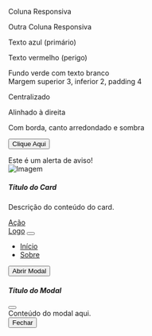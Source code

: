 <!-- =======================================================
✅ RESUMO COMPLETO: BOOTSTRAP
======================================================= -->

<!-- ====================================
📌 O QUE É O BOOTSTRAP?
==================================== -->
<!--
Bootstrap é um framework front-end que facilita a criação de sites responsivos e modernos.

Ele fornece:
✔️ Um sistema de grid (grade) para criar layouts flexíveis.
✔️ Componentes prontos (botões, cards, navegação, alertas, etc).
✔️ Classes utilitárias para espaçamentos, cores, tamanhos, alinhamentos, etc.
✔️ Funcionalidades com JavaScript (modal, carrossel, menu colapsável, etc).
-->

<!-- ====================================
🚀 COMO USAR O BOOTSTRAP EM UM PROJETO
==================================== -->

<!--
1. Incluir o Bootstrap via CDN (forma mais simples)
-->

<!DOCTYPE html>
<html lang="pt-br">
<head>
  <meta charset="UTF-8">
  <title>Exemplo com Bootstrap</title>

  <!-- CSS do Bootstrap -->
  <link href="https://cdn.jsdelivr.net/npm/bootstrap@5.3.3/dist/css/bootstrap.min.css" rel="stylesheet">

  <!-- JS do Bootstrap (opcional, para componentes interativos como modais) -->
  <script src="https://cdn.jsdelivr.net/npm/bootstrap@5.3.3/dist/js/bootstrap.bundle.min.js"></script>
</head>
<body>
  <!-- Conteúdo aqui -->
</body>
</html>

<!--
2. Ou, você pode instalar via npm ou baixar os arquivos, se estiver usando projetos locais mais avançados.
-->

<!-- ====================================
🔲 SISTEMA DE GRID (GRADE)
==================================== -->

<!--
O Bootstrap divide a tela em 12 colunas.
Você usa classes para organizar os elementos em colunas e linhas.
-->

<!-- EXEMPLO DE GRID RESPONSIVO -->
<div class="container">
  <div class="row">
    <div class="col-12 col-md-6 col-lg-4">
      <!-- Ocupa toda a linha em telas pequenas, metade em médias, 1/3 em grandes -->
      <p>Coluna Responsiva</p>
    </div>
    <div class="col-12 col-md-6 col-lg-8">
      <p>Outra Coluna Responsiva</p>
    </div>
  </div>
</div>

<!-- Classes principais:
- container: cria margem automática
- row: define uma linha
- col, col-*, col-md-*, col-lg-* : define colunas e tamanhos
-->

<!-- ====================================
🎨 CORES E UTILITÁRIOS DE ESTILO
==================================== -->

<!-- Texto -->
<p class="text-primary">Texto azul (primário)</p>
<p class="text-danger">Texto vermelho (perigo)</p>

<!-- Fundo -->
<div class="bg-success text-white p-3">Fundo verde com texto branco</div>

<!-- Espaçamento -->
<div class="mt-3 mb-2 p-4">Margem superior 3, inferior 2, padding 4</div>

<!-- Alinhamento -->
<p class="text-center">Centralizado</p>
<p class="text-end">Alinhado à direita</p>

<!-- Bordas e sombreamento -->
<div class="border rounded shadow p-3">Com borda, canto arredondado e sombra</div>

<!--
Classes como:
- m (margin), p (padding)
- text-*, bg-*, border
- rounded, shadow, etc
-->

<!-- ====================================
🔘 COMPONENTES PRONTOS
==================================== -->

<!-- Botão -->
<button class="btn btn-primary">Clique Aqui</button>

<!-- Alerta -->
<div class="alert alert-warning" role="alert">
  Este é um alerta de aviso!
</div>

<!-- Card -->
<div class="card" style="width: 18rem;">
  <img src="https://via.placeholder.com/150" class="card-img-top" alt="Imagem">
  <div class="card-body">
    <h5 class="card-title">Título do Card</h5>
    <p class="card-text">Descrição do conteúdo do card.</p>
    <a href="#" class="btn btn-success">Ação</a>
  </div>
</div>

<!-- Barra de navegação (Navbar) -->
<nav class="navbar navbar-expand-lg navbar-light bg-light">
  <div class="container-fluid">
    <a class="navbar-brand" href="#">Logo</a>
    <button class="navbar-toggler" type="button" data-bs-toggle="collapse" data-bs-target="#menu">
      <span class="navbar-toggler-icon"></span>
    </button>
    <div class="collapse navbar-collapse" id="menu">
      <ul class="navbar-nav me-auto">
        <li class="nav-item"><a class="nav-link active" href="#">Início</a></li>
        <li class="nav-item"><a class="nav-link" href="#">Sobre</a></li>
      </ul>
    </div>
  </div>
</nav>

<!-- Modal -->
<button type="button" class="btn btn-info" data-bs-toggle="modal" data-bs-target="#meuModal">
  Abrir Modal
</button>

<div class="modal fade" id="meuModal" tabindex="-1">
  <div class="modal-dialog">
    <div class="modal-content">
      <div class="modal-header">
        <h5 class="modal-title">Título do Modal</h5>
        <button type="button" class="btn-close" data-bs-dismiss="modal"></button>
      </div>
      <div class="modal-body">
        Conteúdo do modal aqui.
      </div>
      <div class="modal-footer">
        <button type="button" class="btn btn-secondary" data-bs-dismiss="modal">Fechar</button>
      </div>
    </div>
  </div>
</div>

<!--
Todos os componentes estão documentados aqui:
https://getbootstrap.com/docs/5.3/components/alerts/
-->

<!-- ====================================
📱 DESIGN RESPONSIVO
==================================== -->

<!--
O Bootstrap funciona por *breakpoints* que ajustam o layout em diferentes tamanhos de tela:

- Extra pequeno (xs): <576px
- Pequeno (sm): ≥576px
- Médio (md): ≥768px
- Grande (lg): ≥992px
- Extra grande (xl): ≥1200px

Exemplo:
- col-12: ocupa 100% em qualquer tamanho
- col-md-6: ocupa 50% a partir de md (768px)
- col-lg-4: ocupa 1/3 a partir de lg (992px)
-->

<!-- ====================================
✅ DICAS ÚTEIS
==================================== -->

<!--
✔️ Use sempre <div class="container"> para centralizar o conteúdo.
✔️ Use a documentação oficial como referência: https://getbootstrap.com/docs
✔️ Teste o comportamento redimensionando a janela ou usando o inspetor do navegador (modo mobile).
✔️ Combine classes Bootstrap com seu próprio CSS, se necessário.
✔️ Use a versão mais atual do Bootstrap (no momento: 5.3.3)
-->

<!--Dica extra:-->
<!--Shif + alt + F para identar codigo-->
